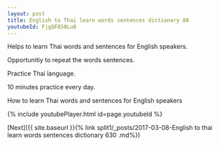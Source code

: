 ```yaml
---
layout: post
title: English to Thai learn words sentences dictionary 88 
youtubeId: FjgQF8S0Lu0
---
```

 
 
Helps to learn Thai words and sentences for English speakers.

Opportunitiy to repeat the words sentences. 

Practice Thai language. 
 
10 minutes practice every day. 
 
How to learn Thai words and sentences for English speakers 
 
{% include youtubePlayer.html id=page.youtubeId %}
 
 
[Next]({{ site.baseurl }}{% link  split1/_posts/2017-03-08-English to thai learn words sentences dictionary 630 .md%})
 
